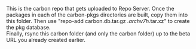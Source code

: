 This is the carbon repo that gets uploaded to Repo Server.
Once the packages in each of the carbon-pkgs directories are built, copy them into this folder.
Then use "repo-add carbon.db.tar.gz *.archv7h*.tar.xz" to create the pkg database.  
Finally, rsync this carbon folder (and only the carbon folder) up to the beta URL you already created earlier. 

